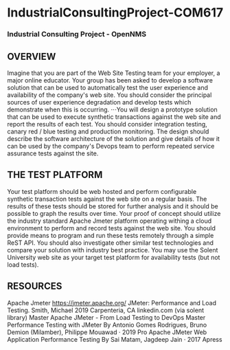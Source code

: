 # IndustrialConsultingProject-COM617
### Industrial Consulting Project - OpenNMS

## OVERVIEW
Imagine that you are part of the Web Site Testing team for your employer, a major online educator. Your group has been asked to develop a software solution that can be used to automatically test the user experience and availability of the company's web site.
You should consider the principal sources of user experience degradation and develop tests which demonstrate when this is occurring. 
⋅⋅⋅You will design a prototype solution that can be used to execute synthetic transactions against the web site and report the results of each test. You should consider integration testing, canary red / blue testing and production monitoring. The design should describe the software architecture of the solution and give details of how it can be used by the company's Devops team to perform repeated service assurance tests against the site.


## THE TEST PLATFORM
Your test platform should be web hosted and perform configurable synthetic transaction tests against the web site on a regular basis. The results of these tests should be stored for further analysis and it should be possible to graph the results over time. 
Your proof of concept should utilize the industry standard Apache Jmeter platform operating withing a cloud environment to perform and record tests against the web site. You should provide means to program and run these tests remotely through a simple ReST API.
You should also investigate other similar test technologies and compare your solution with industry best practice. 
You may use the Solent University web site as your target test platform for availability tests (but not load tests). 

## RESOURCES
Apache Jmeter https://jmeter.apache.org/
JMeter: Performance and Load Testing. Smith, Michael 2019 Carpenteria, CA linkedin.com (via solent library)
Master Apache JMeter - From Load Testing to DevOps Master Performance Testing with JMeter By Antonio Gomes Rodrigues, Bruno Demion (Milamber), Philippe Mouawad · 2019
Pro Apache JMeter Web Application Performance Testing By Sai Matam, Jagdeep Jain · 2017 Apress
